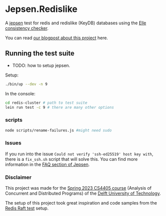 # Jepsen.Redislike

A [jepsen](https://github.com/jepsen-io/jepsen) test for redis and redislike (KeyDB) databases using the [Elle consistency checker](https://github.com/jepsen-io/elle).

You can read [our blogpost about this project](blog/blog.md) here.

## Running the test suite
- TODO: how to setup jepsen.

Setup:

```sh
./bin/up --dev -n 9
```

In the console:
```sh
cd redis-cluster # path to test suite
lein run test -c 9 # there are many other options
```

### scripts
```sh
node scripts/rename-failures.js #might need sudo
```
### Issues

If you run into the issue `Could not verify 'ssh-ed25519' host key with`, there is a `fix_ssh.sh` script that will solve this. You can find more information in the [FAQ section of Jepsen](https://github.com/jepsen-io/jepsen#faq).

### Disclaimer

This project was made for the [Spring 2023 CS4405 course](https://cs4405.github.io/) (Analysis of Concurrent and Distributed Programs) of the [Delft University of Technology](https://tudelft.nl/).

The setup of this project took great inspiration and code samples from the [Redis Raft test](https://github.com/jepsen-io/redis) setup.